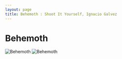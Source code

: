 ```yaml
---
layout: page
title: Behemoth : Shoot It Yourself, Ignacio Galvez
---
```


# Behemoth

![Behemoth](http://assets.farmhouse.co/publishing/1-shoot-it-yourself/images/behemoth-1.jpg)
![Behemoth](http://assets.farmhouse.co/publishing/1-shoot-it-yourself/images/behemoth-2.jpg)
